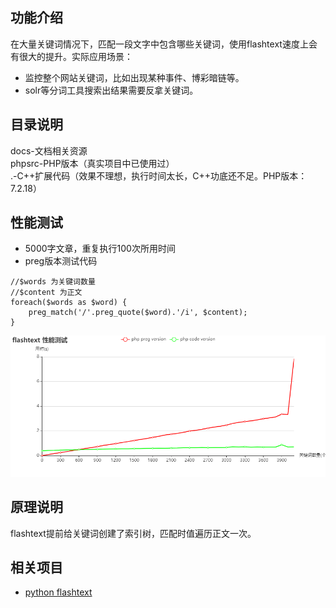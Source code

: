 ## 功能介绍
在大量关键词情况下，匹配一段文字中包含哪些关键词，使用flashtext速度上会有很大的提升。实际应用场景：
- 监控整个网站关键词，比如出现某种事件、博彩暗链等。
- solr等分词工具搜索出结果需要反拿关键词。

## 目录说明
docs-文档相关资源  
phpsrc-PHP版本（真实项目中已使用过）  
.-C++扩展代码（效果不理想，执行时间太长，C++功底还不足。PHP版本：7.2.18）  

## 性能测试
- 5000字文章，重复执行100次所用时间
- preg版本测试代码
```
//$words 为关键词数量
//$content 为正文
foreach($words as $word) {
    preg_match('/'.preg_quote($word).'/i', $content);
}
```

![avatar](https://github.com/chenlincolin/PHP7-flashtext/blob/master/docs/flashtext%20performance%20test%2020190827.png)

## 原理说明
flashtext提前给关键词创建了索引树，匹配时值遍历正文一次。

## 相关项目
- [python flashtext](https://github.com/vi3k6i5/flashtext)
